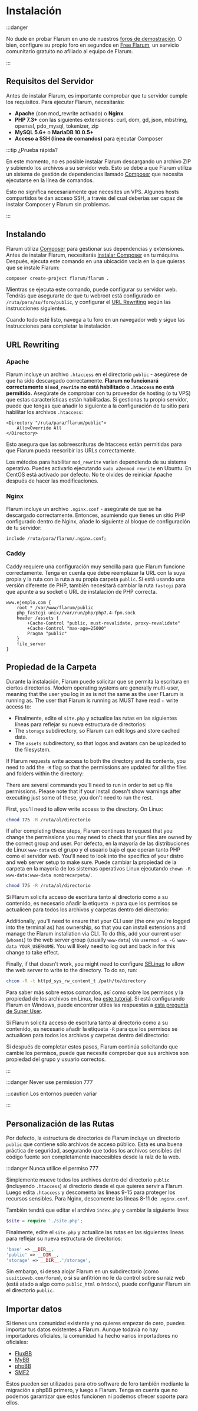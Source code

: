 # Instalación

:::danger

No dude en probar Flarum en uno de nuestros [foros de demostración](https://discuss.flarum.org/d/21101). O bien, configure su propio foro en segundos en [Free Flarum](https://www.freeflarum.com), un servicio comunitario gratuito no afiliado al equipo de Flarum.

:::

## Requisitos del Servidor

Antes de instalar Flarum, es importante comprobar que tu servidor cumple los requisitos. Para ejecutar Flarum, necesitarás:

* **Apache** (con mod\_rewrite activado) o **Nginx**.
* **PHP 7.3+** con las siguientes extensiones: curl, dom, gd, json, mbstring, openssl, pdo\_mysql, tokenizer, zip
* **MySQL 5.6+** o **MariaDB 10.0.5+**
* **Acceso a SSH (línea de comandos)** para ejecutar Composer

:::tip ¿Prueba rápida?

En este momento, no es posible instalar Flarum descargando un archivo ZIP y subiendo los archivos a su servidor web. Esto se debe a que Flarum utiliza un sistema de gestión de dependencias llamado [Composer](https://getcomposer.org) que necesita ejecutarse en la línea de comandos.

Esto no significa necesariamente que necesites un VPS. Algunos hosts compartidos te dan acceso SSH, a través del cual deberías ser capaz de instalar Composer y Flarum sin problemas.

:::

## Instalando

Flarum utiliza [Composer](https://getcomposer.org) para gestionar sus dependencias y extensiones. Antes de instalar Flarum, necesitarás [instalar Composer](https://getcomposer.org) en tu máquina. Después, ejecuta este comando en una ubicación vacía en la que quieras que se instale Flarum:

```bash
composer create-project flarum/flarum .
```

Mientras se ejecuta este comando, puede configurar su servidor web. Tendrás que asegurarte de que tu webroot está configurado en `/ruta/para/su/foro/public`, y configurar el [URL Rewriting](#url-rewriting) según las instrucciones siguientes.

Cuando todo esté listo, navega a tu foro en un navegador web y sigue las instrucciones para completar la instalación.

## URL Rewriting

### Apache

Flarum incluye un archivo `.htaccess` en el directorio `public` - asegúrese de que ha sido descargado correctamente. **Flarum no funcionará correctamente si `mod_rewrite` no está habilitado o `.htaccess` no está permitido.** Asegúrate de comprobar con tu proveedor de hosting (o tu VPS) que estas características están habilitadas. Si gestionas tu propio servidor, puede que tengas que añadir lo siguiente a la configuración de tu sitio para habilitar los archivos `.htaccess`:

```
<Directory "/ruta/para/flarum/public">
    AllowOverride All
</Directory>
```

Esto asegura que las sobreescrituras de htaccess están permitidas para que Flarum pueda reescribir las URLs correctamente.

Los métodos para habilitar `mod_rewrite` varían dependiendo de su sistema operativo. Puedes activarlo ejecutando `sudo a2enmod rewrite` en Ubuntu. En CentOS está activado por defecto. No te olvides de reiniciar Apache después de hacer las modificaciones.

### Nginx

Flarum incluye un archivo `.nginx.conf` - asegúrate de que se ha descargado correctamente. Entonces, asumiendo que tienes un sitio PHP configurado dentro de Nginx, añade lo siguiente al bloque de configuración de tu servidor:

```nginx
include /ruta/para/flarum/.nginx.conf;
```

### Caddy

Caddy requiere una configuración muy sencilla para que Flarum funcione correctamente. Tenga en cuenta que debe reemplazar la URL con la suya propia y la ruta con la ruta a su propia carpeta `public`. Si está usando una versión diferente de PHP, también necesitará cambiar la ruta `fastcgi` para que apunte a su socket o URL de instalación de PHP correcta.

```
www.ejemplo.com {
    root * /var/www/flarum/public
    php_fastcgi unix//var/run/php/php7.4-fpm.sock
    header /assets {
        +Cache-Control "public, must-revalidate, proxy-revalidate"
        +Cache-Control "max-age=25000"
        Pragma "public"
    }
    file_server
}
```
## Propiedad de la Carpeta

Durante la instalación, Flarum puede solicitar que se permita la escritura en ciertos directorios. Modern operating systems are generally multi-user, meaning that the user you log in as is not the same as the user FLarum is running as. The user that Flarum is running as MUST have read + write access to:

- Finalmente, edite el `site.php` y actualice las rutas en las siguientes líneas para reflejar su nueva estructura de directorios:
- The `storage` subdirectory, so Flarum can edit logs and store cached data.
- The `assets` subdirectory, so that logos and avatars can be uploaded to the filesystem.

If Flarum requests write access to both the directory and its contents, you need to add the `-R` flag so that the permissions are updated for all the files and folders within the directory:

There are several commands you'll need to run in order to set up file permissions. Please note that if your install doesn't show warnings after executing just some of these, you don't need to run the rest.

First, you'll need to allow write access to the directory. On Linux:

```bash
chmod 775 -R /ruta/al/directorio
```

If after completing these steps, Flarum continues to request that you change the permissions you may need to check that your files are owned by the correct group and user. Por defecto, en la mayoría de las distribuciones de Linux `www-data` es el grupo y el usuario bajo el que operan tanto PHP como el servidor web. You'll need to look into the specifics of your distro and web server setup to make sure. Puede cambiar la propiedad de la carpeta en la mayoría de los sistemas operativos Linux ejecutando `chown -R www-data:www-data nombrecarpeta/`.

```bash
chmod 775 -R /ruta/al/directorio
```

Si Flarum solicita acceso de escritura tanto al directorio como a su contenido, es necesario añadir la etiqueta `-R` para que los permisos se actualicen para todos los archivos y carpetas dentro del directorio:

Additionally, you'll need to ensure that your CLI user (the one you're logged into the terminal as) has ownership, so that you can install extensions and manage the Flarum installation via CLI. To do this, add your current user (`whoami`) to the web server group (usually `www-data`) via `usermod -a -G www-data YOUR_USERNAME`. You will likely need to log out and back in for this change to take effect.

Finally, if that doesn't work, you might need to configure [SELinux](https://www.redhat.com/en/topics/linux/what-is-selinux) to allow the web server to write to the directory. To do so, run:

```bash
chcon -R -t httpd_sys_rw_content_t /path/to/directory
```

Para saber más sobre estos comandos, así como sobre los permisos y la propiedad de los archivos en Linux, lea [este tutorial](https://www.thegeekdiary.com/understanding-basic-file-permissions-and-ownership-in-linux/). Si está configurando Flarum en Windows, puede encontrar útiles las respuestas a [esta pregunta de Super User](https://superuser.com/questions/106181/equivalent-of-chmod-to-change-file-permissions-in-windows).

Si Flarum solicita acceso de escritura tanto al directorio como a su contenido, es necesario añadir la etiqueta `-R` para que los permisos se actualicen para todos los archivos y carpetas dentro del directorio:

Si después de completar estos pasos, Flarum continúa solicitando que cambie los permisos, puede que necesite comprobar que sus archivos son propiedad del grupo y usuario correctos.

:::

:::danger Never use permission 777

:::caution Los entornos pueden variar

:::

## Personalización de las Rutas

Por defecto, la estructura de directorios de Flarum incluye un directorio `public` que contiene sólo archivos de acceso público. Esta es una buena práctica de seguridad, asegurando que todos los archivos sensibles del código fuente son completamente inaccesibles desde la raíz de la web.

:::danger Nunca utilice el permiso 777

Simplemente mueve todos los archivos dentro del directorio `public` (incluyendo `.htaccess`) al directorio desde el que quieres servir a Flarum. Luego edita `.htaccess` y descomenta las líneas 9-15 para proteger los recursos sensibles. Para Nginx, descomente las líneas 8-11 de `.nginx.conf`.

También tendrá que editar el archivo `index.php` y cambiar la siguiente línea:

```php
$site = require './site.php';
```

 Finalmente, edite el `site.php` y actualice las rutas en las siguientes líneas para reflejar su nueva estructura de directorios:

```php
'base' => __DIR__,
'public' => __DIR__,
'storage' => __DIR__.'/storage',
```

Sin embargo, si desea alojar Flarum en un subdirectorio (como `susitioweb.com/forum`), o si su anfitrión no le da control sobre su raíz web (está atado a algo como `public_html` o `htdocs`), puede configurar Flarum sin el directorio `public`.

## Importar datos

Si tienes una comunidad existente y no quieres empezar de cero, puedes importar tus datos existentes a Flarum. Aunque todavía no hay importadores oficiales, la comunidad ha hecho varios importadores no oficiales:

* [FluxBB](https://discuss.flarum.org/d/3867-fluxbb-to-flarum-migration-tool)
* [MyBB](https://discuss.flarum.org/d/5506-mybb-migrate-script)
* [phpBB](https://discuss.flarum.org/d/1117-phpbb-migrate-script-updated-for-beta-5)
* [SMF2](https://github.com/ItalianSpaceAstronauticsAssociation/smf2_to_flarum)

Estos pueden ser utilizados para otro software de foro también mediante la migración a phpBB primero, y luego a Flarum. Tenga en cuenta que no podemos garantizar que estos funcionen ni podemos ofrecer soporte para ellos.
